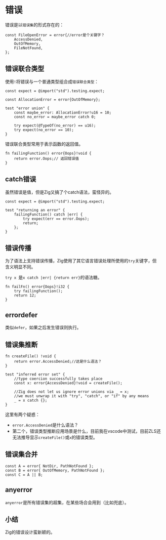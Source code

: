 # 错误

错误是以`错误集`的形式存在的：

```zig
const FileOpenError = error{//error是个关键字？
    AccessDenied,
    OutOfMemory,
    FileNotFound,
};
```

## 错误联合类型

使用`!`将错误与一个普通类型组合成`错误联合类型`：

```zig
const expect = @import("std").testing.expect;

const AllocationError = error{OutOfMemory};

test "error union" {
    const maybe_error: AllocationError!u16 = 10;
    const no_error = maybe_error catch 0;

    try expect(@TypeOf(no_error) == u16);
    try expect(no_error == 10);
}
```

错误联合类型常用于表示函数的返回值。

```zig
fn failingFunction() error{Oops}!void {
    return error.Oops;// 返回错误值
}
```

## catch错误

虽然错误是值，但是Zig又搞了个catch语法，蛮怪异的。

```zig
const expect = @import("std").testing.expect;

test "returning an error" {
    failingFunction() catch |err| {
        try expect(err == error.Oops);
        return;
    };
}
```

## 错误传播

为了语法上支持错误传播，Zig使用了其它语言错误处理所使用的`try`关键字，但含义明显不同。

`try x `是`x catch |err| {return err}`的语法糖。

```zig
fn failFn() error{Oops}!i32 {
    try failingFunction();
    return 12;
}
```

## errordefer

类似`defer`，如果之后发生错误则执行。

## 错误集推断

```zig
fn createFile() !void {
    return error.AccessDenied;//这是什么语法？
}

test "inferred error set" {
    //type coercion successfully takes place
    const x: error{AccessDenied}!void = createFile();

    //Zig does not let us ignore error unions via _ = x;
    //we must unwrap it with "try", "catch", or "if" by any means
    _ = x catch {};
}
```

这里有两个疑惑：

- `error.AccessDenied`是什么语法？
- 第二个，错误类型推断应用场景是什么，目前我在vscode中测试，目前ZLS还无法推导显示`createFile()`或`x`的错误类型。

## 错误集合并

```zig
const A = error{ NotDir, PathNotFound };
const B = error{ OutOfMemory, PathNotFound };
const C = A || B;
```

## anyerror

`anyerror`是所有错误集的超集，在某些场合会用到（比如兜底）。

## 小结

Zig的错误设计蛮新颖的。
